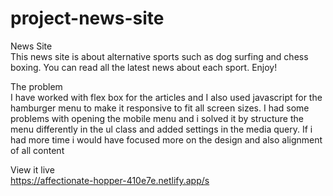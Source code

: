 # project-news-site

News Site\
This news site is about alternative sports such as dog surfing and chess boxing. You can read all the latest news about each sport. Enjoy!

The problem\
I have worked with flex box for the articles and I also used javascript for the hamburger menu to make it responsive to fit all screen sizes. I had some problems with opening the mobile menu and i solved it by structure the menu differently in the ul class and added settings in the media query. If i had more time i would have focused more on the design and also alignment of all content

View it live\
https://affectionate-hopper-410e7e.netlify.app/s
